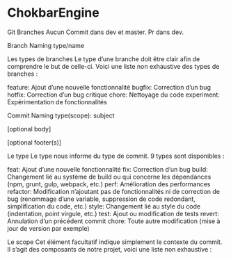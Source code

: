 # ChokbarEngine

Git Branches
Aucun Commit dans dev et master. Pr dans dev.

Branch Naming
type/name

Les types de branches
Le type d’une branche doit être clair afin de comprendre le but de celle-ci. Voici une liste non exhaustive des types de branches :

feature: Ajout d’une nouvelle fonctionnalité
bugfix: Correction d’un bug
hotfix: Correction d’un bug critique
chore: Nettoyage du code
experiment: Expérimentation de fonctionnalités

Commit Naming
type(scope): subject

[optional body]

[optional footer(s)]

Le type
Le type nous informe du type de commit. 9 types sont disponibles :

feat: Ajout d’une nouvelle fonctionnalité
fix: Correction d’un bug
build: Changement lié au système de build ou qui concerne les dépendances (npm, grunt, gulp, webpack, etc.)
perf: Amélioration des performances
refactor: Modification n’ajoutant pas de fonctionnalités ni de correction de bug (renommage d’une variable, suppression de code redondant, simplification du code, etc.)
style: Changement lié au style du code (indentation, point virgule, etc.)
test: Ajout ou modification de tests
revert: Annulation d’un précédent commit
chore: Toute autre modification (mise à jour de version par exemple)

Le scope
Cet élément facultatif indique simplement le contexte du commit. Il s’agit des composants de notre projet, voici une liste non exhaustive :
